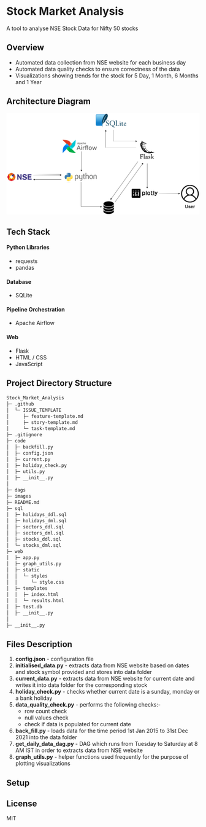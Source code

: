 # Stock Market Analysis
A tool to analyse NSE Stock Data for Nifty 50 stocks

## Overview

- Automated data collection from NSE website for each business day
- Automated data quality checks to ensure correctness of the data
- Visualizations showing trends for the stock for 5 Day, 1 Month, 6 Months and 1 Year 

## Architecture Diagram
![Architecture Diagram](https://github.com/nehaprabhavalkar/Stock_Market_Analysis/blob/dev/images/architecture_diagram.PNG?raw=true)

## Tech Stack
#### Python Libraries
- requests
- pandas
#### Database
- SQLite
#### Pipeline Orchestration 
- Apache Airflow
#### Web 
- Flask 
- HTML / CSS
- JavaScript

## Project Directory Structure

```
Stock_Market_Analysis
├─ .github
│  └─ ISSUE_TEMPLATE
│     ├─ feature-template.md
│     ├─ story-template.md
│     └─ task-template.md
├─ .gitignore
├─ code
│  ├─ backfill.py
│  ├─ config.json
│  ├─ current.py
│  ├─ holiday_check.py
│  ├─ utils.py
│  ├─ __init__.py
│  
├─ dags
├─ images
├─ README.md
├─ sql
│  ├─ holidays_ddl.sql
│  ├─ holidays_dml.sql
│  ├─ sectors_ddl.sql
│  ├─ sectors_dml.sql
│  ├─ stocks_ddl.sql
│  └─ stocks_dml.sql
├─ web
│  ├─ app.py
│  ├─ graph_utils.py
│  ├─ static
│  │  └─ styles
│  │     └─ style.css
│  ├─ templates
│  │  ├─ index.html
│  │  └─ results.html
│  ├─ test.db
│  ├─ __init__.py
│  
├─ __init__.py

```

## Files Description 
1. **config.json** - configuration file
2. **initialised_data.py** - extracts data from NSE website based on dates
and stock symbol provided and stores into data folder
3. **current_data.py** -  extracts data from NSE website for current date 
and writes it into data folder for the corresponding stock 
4. **holiday_check.py** - checks whether current date is a sunday, monday 
or a bank holiday
5. **data_quality_check.py** - performs the following checks:-
    - row count check
    - null values check
    - check if data is populated for current date
6. **back_fill.py** -  loads data for the time period 1st Jan 2015 to 
31st Dec 2021 into the data folder
7. **get_daily_data_dag.py** - DAG which runs from Tuesday to Saturday 
at 8 AM IST in order to extracts data from NSE website
8. **graph_utils.py** - helper functions used frequently for the 
purpose of plotting visualizations


## Setup


## License
MIT